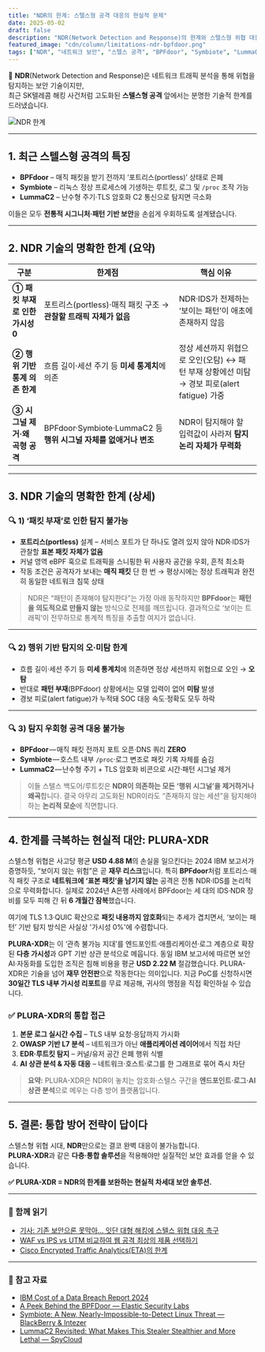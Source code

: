 ```yaml
---
title: "NDR의 한계: 스텔스형 공격 대응의 현실적 문제"
date: 2025-05-02
draft: false
description: "NDR(Network Detection and Response)의 한계와 스텔스형 위협 대응을 위한 현실적인 접근 방안을 탐구합니다."
featured_image: "cdn/column/limitations-ndr-bpfdoor.png"
tags: ["NDR", "네트워크 보안", "스텔스 공격", "BPFdoor", "Symbiote", "LummaC2", "암호화 트래픽", "보안 솔루션", "PLURA-XDR"]
---
```


📡 **NDR**(Network Detection and Response)은 네트워크 트래픽 분석을 통해 위협을 탐지하는 보안 기술이지만,  
최근 SK텔레콤 해킹 사건처럼 고도화된 **스텔스형 공격** 앞에서는 분명한 기술적 한계를 드러냈습니다.

![NDR 한계](https://blog.plura.io/cdn/column/limitations-ndr-bpfdoor.png)

<!--more-->

---

## 1. 최근 스텔스형 공격의 특징

* **BPFdoor** – 매직 패킷을 받기 전까지 ‘포트리스(portless)’ 상태로 은폐  
* **Symbiote** – 리눅스 정상 프로세스에 기생하는 루트킷, 로그 및 `/proc` 조작 가능  
* **LummaC2** – 난수형 주기·TLS 암호화 C2 통신으로 탐지면 극소화  

이들은 모두 **전통적 시그니처·패턴 기반 보안**을 손쉽게 우회하도록 설계됐습니다.

---

## 2. NDR 기술의 명확한 한계 (요약)

| 구분 | 한계점 | 핵심 이유 |
|------|--------|-----------|
| **① 패킷 부재로 인한 가시성 0** | 포트리스(portless)·매직 패킷 구조 → **관찰할 트래픽 자체가 없음** | NDR·IDS가 전제하는 ‘보이는 패턴’이 애초에 존재하지 않음 |
| **② 행위 기반 통계 의존 한계** | 흐름 길이·세션 주기 등 **미세 통계치**에 의존 | 정상 세션까지 위협으로 오인(오탐) ↔ 패턴 부재 상황에선 미탐 → 경보 피로(alert fatigue) 가중 |
| **③ 시그널 제거·왜곡형 공격** | BPFdoor·Symbiote·LummaC2 등 **행위 시그널 자체를 없애거나 변조** | NDR이 탐지해야 할 입력값이 사라져 **탐지 논리 자체가 무력화** |

---

## 3. NDR 기술의 명확한 한계 (상세)

### 🔍 1) ‘패킷 부재’로 인한 탐지 불가능
* **포트리스(portless)** 설계 – 서비스 포트가 단 하나도 열려 있지 않아 NDR·IDS가 관찰할 **표본 패킷 자체가 없음**  
* 커널 영역 eBPF 훅으로 트래픽을 스니핑한 뒤 사용자 공간을 우회, 흔적 최소화  
* 작동 조건은 공격자가 보내는 **매직 패킷** 단 한 번 → 평상시에는 정상 트래픽과 완전히 동일한 네트워크 침묵 상태  

> NDR은 “패턴이 존재해야 탐지한다”는 가정 아래 동작하지만 **BPFdoor**는 **패턴을 의도적으로 만들지 않는** 방식으로 전제를 깨뜨립니다. 결과적으로 ‘보이는 트래픽’이 전무하므로 통계적 특징을 추출할 여지가 없습니다.

---

### 🔍 2) 행위 기반 탐지의 오·미탐 한계
* 흐름 길이·세션 주기 등 **미세 통계치**에 의존하면 정상 세션까지 위협으로 오인 → **오탐**  
* 반대로 **패턴 부재**(BPFdoor) 상황에서는 모델 입력이 없어 **미탐** 발생  
* 경보 피로(alert fatigue)가 누적돼 SOC 대응 속도·정확도 모두 하락

---

### 🔍 3) 탐지 우회형 공격 대응 불가능
* **BPFdoor** — 매직 패킷 전까지 포트 오픈·DNS 쿼리 **ZERO**  
* **Symbiote** — 호스트 내부 `/proc`·로그 변조로 패킷 기록 자체를 숨김  
* **LummaC2** — 난수형 주기 + TLS 암호화 비콘으로 시간·패턴 시그널 제거  

> 이들 스텔스 백도어/루트킷은 **NDR이 의존하는 모든 ‘행위 시그널’을 제거하거나 왜곡**합니다. 결국 아무리 고도화된 NDR이라도 “존재하지 않는 세션”을 탐지해야 하는 **논리적 모순**에 직면합니다.

---

## 4. 한계를 극복하는 현실적 대안: **PLURA-XDR**

스텔스형 위협은 사고당 평균 **USD 4.88 M**의 손실을 일으킨다는 2024 IBM 보고서가 증명하듯, “보이지 않는 위험”은 곧 **재무 리스크**입니다. 특히 **BPFdoor**처럼 포트리스·매직 패킷 구조로 **네트워크에 ‘표본 패킷’을 남기지 않는** 공격은 전통 NDR·IDS를 논리적으로 무력화합니다. 실제로 2024년 A은행 사례에서 BPFdoor는 세 대의 IDS·NDR 장비를 모두 피해 간 뒤 **6 개월간 잠복**했습니다.  

여기에 TLS 1.3·QUIC 확산으로 **패킷 내용까지 암호화**되는 추세가 겹치면서, ‘보이는 패턴’ 기반 탐지 방식은 사실상 '가시성 0%'에 수렴합니다.  

**PLURA-XDR**는 이 ‘관측 불가능 지대’를 엔드포인트·애플리케이션·로그 계층으로 확장된 **다층 가시성**과 GPT 기반 상관 분석으로 메웁니다. 동일 IBM 보고서에 따르면 보안 AI·자동화를 도입한 조직은 침해 비용을 평균 **USD 2.22 M** 절감했습니다. PLURA-XDR은 기술을 넘어 **재무 안전판**으로 작동한다는 의미입니다. 지금 PoC를 신청하시면 **30일간 TLS 내부 가시성 리포트**를 무료 제공해, 귀사의 맹점을 직접 확인하실 수 있습니다.

### ✅ PLURA-XDR의 통합 접근
1. **본문 로그 실시간 수집** – TLS 내부 요청·응답까지 가시화  
2. **OWASP 기반 L7 분석** – 네트워크가 아닌 **애플리케이션 레이어**에서 직접 차단  
3. **EDR·루트킷 탐지** – 커널/유저 공간 은폐 행위 식별  
4. **AI 상관 분석 & 자동 대응** – 네트워크·호스트·로그를 한 그래프로 묶어 즉시 차단  

> **요약:** PLURA-XDR은 NDR이 놓치는 암호화·스텔스 구간을 **엔드포인트·로그·AI 상관 분석**으로 메우는 다층 방어 플랫폼입니다.

---

## 5. 결론: 통합 방어 전략이 답이다

스텔스형 위협 시대, **NDR**만으로는 결코 완벽 대응이 불가능합니다.  
**PLURA-XDR**과 같은 **다층·통합 솔루션**을 적용해야만 실질적인 보안 효과를 얻을 수 있습니다.

**✅ PLURA-XDR = NDR의 한계를 보완하는 현실적 차세대 보안 솔루션.**

---

### 📖 함께 읽기
* [기사: 기존 보안으론 못막아… 잇단 대형 해킹에 스텔스 위협 대응 촉구](https://n.news.naver.com/article/018/0006002991)  
* [WAF vs IPS vs UTM 비교하여 웹 공격 최상의 제품 선택하기](https://blog.plura.io/ko/column/waf_ips_utm_comparison/)  
* [Cisco Encrypted Traffic Analytics(ETA)의 한계](https://community.cisco.com/t5/security-knowledge-base/cisco-eta-feature-encrypted-traffic-analysis-at-glance/ta-p/4783197)

---

### 📑 참고 자료
* [IBM Cost of a Data Breach Report 2024](https://www.ibm.com/reports/data-breach)  
* [A Peek Behind the BPFDoor — Elastic Security Labs](https://www.elastic.co/security-labs/a-peek-behind-the-bpfdoor)  
* [Symbiote: A New, Nearly-Impossible-to-Detect Linux Threat — BlackBerry & Intezer](https://blogs.blackberry.com/en/2022/06/symbiote-a-new-nearly-impossible-to-detect-linux-threat)  
* [LummaC2 Revisited: What Makes This Stealer Stealthier and More Lethal — SpyCloud](https://spycloud.com/blog/lummac2-malware-stealthier-capabilities/)  
